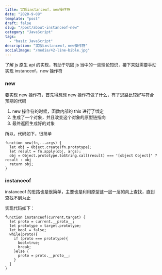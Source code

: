 ```yaml
---
title: 实现instanceof，new操作符
date: "2020-9-08"
template: "post"
draft: false
slug: "/post/about-instanceof-new"
category: "JavaScript"
tags:
  - "basic JavaScript"
description: "实现instanceof，new操作符"
socialImage: "/media/42-line-bible.jpg"
---
```


了解 js 原生 api 的实现，有助于巩固 js 当中的一些理论知识，接下来就需要手动实现 instanceof，new 操作符

### new

要实现 new 操作符，首先得想想 new 操作符做了什么，有了思路比较好写符合预期的代码

1.  new 操作符的时候，函数内部的 this 进行了绑定
2.  生成了一个对象，并且改变这个对象的原型链指向
3.  最终返回生成好的对象

所以，代码如下，很简单

```
function new(fn,...args) {
  let obj = Object.create(fn.prototype);
  let result = fn.apply(obj, args);
  obj = Object.prototype.toString.call(result) === '[object Object]' ? result : obj
  return obj;
}
```

### instanceof

instanceof 的思路也是很简单，主要也是利用原型链一层一层的向上查找，直到查找不到为止

实现代码如下：

```
function instanceof(current,target) {
  let proto = current.__proto__;
  let prototype = target.prototype;
  let bool = false;
  while(proto){
    if (proto === prototype){
      bool=true;
      break;
    }else {
      proto = proto.__proto__;
    }
  }
}
```
